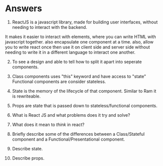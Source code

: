# Answers
1. ReactJS is a javascript library, made for building user interfaces, without needing to interact with the backend.

It makes it easier to interact with elements, where you can write HTML with javascript together. also encapsulate one component at a time.
also, allow you to write react once then use it on client side and server side without needing to write it in a different language to interact one another.

2. To see a design and able to tell how to split it apart into seperate components.

3. Class components uses "this" keyword and have access to "state"
Functional components are consider stateless.

4. State is the memory of the lifecycle of that component. Similar to Ram it is rewriteable.

5. Props are state that is passed down to stateless/functional components.


1.  What is React JS and what problems does it try and solve?

1.  What does it mean to _think_ in react?

1.  Briefly describe some of the differences between a Class/Stateful component and a Functional/Presentational component.

1.  Describe state.

1.  Describe props.
